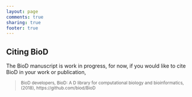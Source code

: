 ```yaml
---
layout: page
comments: true
sharing: true
footer: true
---
```


Citing BioD
--------------------------

The BioD manuscript is work in progress, for now, if you would like to cite BioD in your work or publication, 

<blockquote>
 <small>
    BioD developers, BioD: A D library for computational biology and bioinformatics, (2018), https://github.com/biod/BioD
 </small>
</blockquote>

